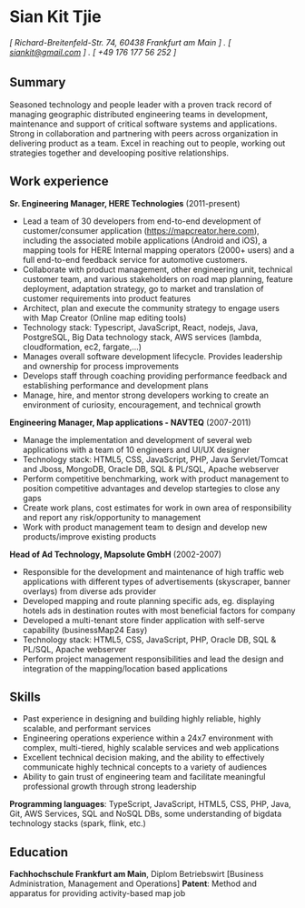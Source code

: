Sian Kit Tjie
======

###### [ Richard-Breitenfeld-Str. 74, 60438 Frankfurt am Main ] . [ siankit@gmail.com ] . [ +49 176 177 56 252 ]

Summary
---------
Seasoned technology and people leader with a proven track record of managing geographic distributed engineering teams in development, maintenance and support of critical software systems and applications. Strong in collaboration and partnering with peers across organization in delivering product as a team. Excel in reaching out to people, working out strategies together and develooping positive relationships. 

Work experience
---------
**Sr. Engineering Manager, HERE Technologies** (2011-present)
- Lead a team of 30 developers from end-to-end development of customer/consumer application (https://mapcreator.here.com), including the associated mobile applications (Android and iOS), a mapping tools for HERE Internal mapping operators (2000+ users) and a full end-to-end feedback service for automotive customers. 
- Collaborate with product management, other engineering unit, technical customer team, and various stakeholders on road map planning, feature deployment, adaptation strategy, go to market and translation of customer requirements into product features
- Architect, plan and execute the community strategy to engage users with Map Creator (Online map editing tools)
- Technology stack: Typescript, JavaScript, React, nodejs, Java, PostgreSQL, Big Data technology stack, AWS services (lambda, cloudformation, ec2, fargate,...)
- Manages overall software development lifecycle. Provides leadership and ownership for process improvements
- Develops staff through coaching providing performance feedback and establishing performance and development plans
- Manage, hire, and mentor strong developers working to create an environment of curiosity, encouragement, and technical growth

**Engineering Manager, Map applications - NAVTEQ** (2007-2011)
- Manage the implementation and development of several web applications with a team of 10 engineers and UI/UX designer
- Technology stack: HTML5, CSS, JavaScript, PHP, Java Servlet/Tomcat and Jboss, MongoDB, Oracle DB, SQL & PL/SQL, Apache webserver 
- Perform competitive benchmarking, work with product management to position competitive advantages and develop startegies to close any gaps
- Create work plans, cost estimates for work in own area of responsibility and report any risk/opportunity to management
- Work with product management team to design and develop new products/improve existing products

**Head of Ad Technology, Mapsolute GmbH** (2002-2007)
- Responsible for the development and maintenance of high traffic web applications with different types of advertisements (skyscraper, banner overlays) from diverse ads provider
- Developed mapping and route planning specific ads, eg. displaying hotels ads in destination routes with most beneficial factors for company
- Developed a multi-tenant store finder application with self-serve capability (businessMap24 Easy)
- Technology stack: HTML5, CSS, JavaScript, PHP, Oracle DB, SQL & PL/SQL, Apache webserver 
- Perform project management responsibilities and lead the design and integration of the mapping/location based applications

Skills
------
- Past experience in designing and building highly reliable, highly scalable, and performant services
- Engineering operations experience within a 24x7 environment with complex, multi-tiered, highly scalable services and web applications
- Excellent technical decision making, and the ability to effectively communicate highly technical concepts to a variety of audiences
- Ability to gain trust of engineering team and facilitate meaningful professional growth through strong leadership

**Programming languages**: TypeScript, JavaScript, HTML5, CSS, PHP, Java, Git, AWS Services, SQL and NoSQL DBs, some understanding of bigdata technology stacks (spark, flink, etc.)

Education
------
**Fachhochschule Frankfurt am Main**, Diplom Betriebswirt [Business Administration, Management and Operations] 
**Patent**: Method and apparatus for providing activity-based map job
